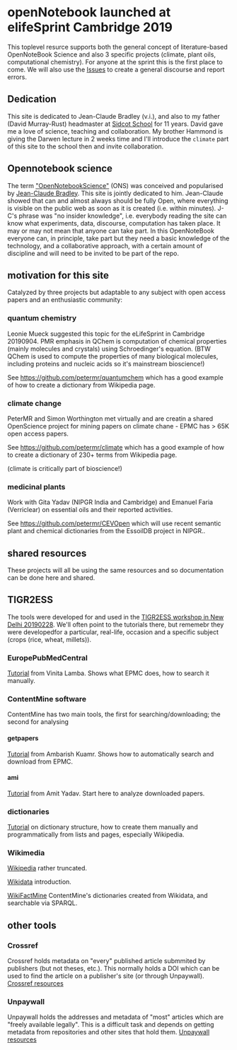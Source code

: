 # openNotebook launched at elifeSprint Cambridge 2019
This toplevel resurce supports both the general concept of literature-based OpenNoteBook Science and also 3
specific projects (climate, plant oils, computational chemistry). For anyone at the sprint this is the first place to come.
We will also use the [Issues](issues) to create a general discourse and report errors.

## Dedication
This site is dedicated to Jean-Claude Bradley (v.i.), and also to my father (David Murray-Rust) headmaster at [Sidcot School](http://en.wikipedia.org/wiki/Sidcot_school) for 11 years. David gave me a love of science, teaching and collaboration. My brother Hammond is giving the Darwen lecture in 2 weeks time and I'll introduce the `climate` part of this site to the school then and invite collaboration. 
## Opennotebook science
The term ["OpenNotebookScience"](https://en.wikipedia.org/wiki/Open-notebook_science) (ONS)  was conceived and popularised by [Jean-Claude Bradley](https://en.wikipedia.org/wiki/Jean-Claude_Bradley). This site is jointly dedicated to him. Jean-Claude showed that can and almost always should be fully Open, where everything is visible on the public web as soon as it is created (i.e. within minutes). J-C's phrase was "no insider knowledge", i.e. everybody reading the site can know what experiments, data, discourse, computation has taken place. It may or may not mean that anyone can take part.
In this OpenNoteBook everyone can, in principle, take part but they need a basic knowledge of the technology, and a collaborative approach, with a certain amount of discipline and will need to be invited to be part of the repo.

## motivation for this site
Catalyzed by three projects but adaptable to any subject with open access papers and an enthusiastic community:

### quantum chemistry
Leonie Mueck suggested this topic for the eLifeSprint in Cambridge 20190904. PMR emphasis in QChem is computation of chemical properties
(mainly molecules and crystals) using Schroedinger's equation. 
(BTW QChem is used to compute the properties of many biological molecules, including proteins and nucleic acids so it's mainstream bioscience!)

See https://github.com/petermr/quantumchem which has a good example of how to create a dictionary from Wikipedia page.

### climate change
PeterMR and Simon Worthington met virtually and are creatin a shared OpenScience project for mining papers on climate chane - EPMC has > 65K open access papers.

See https://github.com/petermr/climate which has a good example of how to create a dictionary of 230+ terms from Wikipedia page.

(climate is critically part of bioscience!)

### medicinal plants
Work with Gita Yadav (NIPGR India and Cambridge) and Emanuel Faria (Verriclear) on essential oils and their reported activities.

See https://github.com/petermr/CEVOpen which will use recent semantic plant and chemical dictionaries from the EssoilDB project in NIPGR..

## shared resources
These projects will all be using the same resources and so documentation can be done here and shared. 

## TIGR2ESS
The tools were developed for and used in the [TIGR2ESS workshop in New Delhi 20190228](https://github.com/petermr/tigr2ess/). We'll often point to the tutorials there, but rememebr they were developedfor a particular, real-life,  occasion and a specific subject (crops (rice, wheat, millets)).

### EuropePubMedCentral
[Tutorial](https://github.com/petermr/tigr2ess/blob/master/epmcSearches/eupmc_documentation.md) from Vinita Lamba. Shows what EPMC does, how to search it manually.

### ContentMine software
ContentMine has two main tools, the first for searching/downloading; the second for analysing

#### getpapers
[Tutorial](https://github.com/petermr/tigr2ess/blob/master/getpapers/TUTORIAL.md) from Ambarish Kuamr. Shows how to automatically search and download from EPMC.

#### ami
[Tutorial](https://github.com/petermr/tigr2ess/blob/master/search/TUTORIAL.md) from Amit Yadav. Start here to analyze downloaded papers.

### dictionaries
[Tutorial](https://github.com/petermr/tigr2ess/blob/master/dictionaries/TUTORIAL.md) on dictionary structure, how to create them manually and programmatically from lists and pages, especially Wikipedia.

### Wikimedia 
[Wikipedia](https://github.com/petermr/tigr2ess/blob/master/wikimedia/Wikipedia.md) rather truncated.

[Wikidata](https://github.com/petermr/tigr2ess/blob/master/wikimedia/wikidata.md) introduction.

[WikiFactMine](https://github.com/petermr/tigr2ess/blob/master/wikimedia/WikiFactMine.md) ContentMine's dictionaries created from 
Wikidata, and searchable via SPARQL.

## other tools
### Crossref
Crossref holds metadata on "every" published  article submmited by publishers (but not theses, etc.). This normally holds a DOI which can be used to find the article on a publisher's site (or through Unpaywall). [Crossref resources](tools/Crossref.md)
### Unpaywall
Unpaywall holds the addresses and metadata of "most" articles which are "freely available legally". This is a difficult task and depends on getting metadata from repositories and other sites that hold them. 
[Unpaywall resources](tools/Unpaywall.md/)




